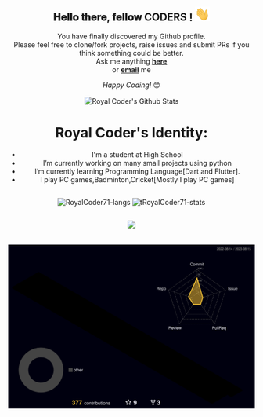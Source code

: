 

##
##
<div align="center">
<h2> 𝐇𝐞𝐥𝐥𝐨 𝐭𝐡𝐞𝐫𝐞, 𝐟𝐞𝐥𝐥𝐨𝐰 CODERS <developers/>! <img src="https://github.com/ABSphreak/ABSphreak/blob/master/gifs/Hi.gif" width="30px"></h2>
</div>

<div align="center" width="50">


You have finally discovered my Github profile. 
<br>
Please feel free to clone/fork projects, raise issues and submit PRs if you think something could be better.
<br>
Ask me anything <a href="https://github.com/RoyalCoder71/RoyalCoder71/issues/new"><b>here</b></a><br>
or <a href="mailto:shekhyeaseeen@gmail.com"><b>email</b></a> me

<i>Happy Coding!</i> 😊

</div>

<div align="center">

<img align="center" src="https://github-readme-stats.vercel.app/api?username=RoyalCoder71&include_all_commits=true&count_private=true&show_icons=true&line_height=20&title_color=7A7ADB&icon_color=2234AE&text_color=D3D3D3&bg_color=0,000000,130F40" alt="Royal Coder's Github Stats">

</br>



<h1>Royal Coder's Identity:</h1>
  
- I'm a student at High School
- I’m currently working on many small  projects using python
- I’m currently learning Programming Language[Dart and Flutter].
- I play PC games,Badminton,Cricket[Mostly I play PC games]
  


##
<div align="center">
<img height="150em" src="https://github-readme-stats.vercel.app/api/top-langs/?username=RoyalCoder71&layout=compact&show_icon=true&theme=algolia" alt="RoyalCoder71-langs"/>
<img height="150em" src="https://github-readme-stats.vercel.app/api/?username=RoyalCoder71&layout=compact&show_icon=true&theme=algolia" alt="tRoyalCoder71-stats"/>
</div>

##
<div align="center">
  <img src="http://github-readme-streak-stats.herokuapp.com?user=RoyalCoder71&theme=algolia&background=0d1117&hide_border=true" />

</div>
 

##
![](./profile-3d-contrib/profile-night-rainbow.svg)



<br/>
